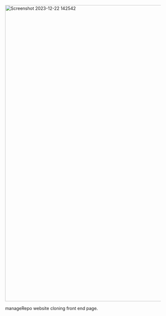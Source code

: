 <img width="960" alt="Screenshot 2023-12-22 142542" src="https://github.com/bhadauria-abhi/manage-repo/assets/143187509/58dc7918-8e94-491b-b956-8ddfa385d7cf">

manageRepo website cloning 
front end page.
